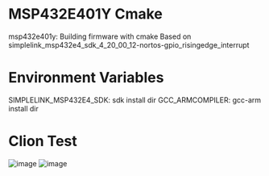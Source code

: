 # MSP432E401Y Cmake
msp432e401y: Building firmware with cmake
Based on simplelink_msp432e4_sdk_4_20_00_12-nortos-gpio_risingedge_interrupt
# Environment Variables
SIMPLELINK_MSP432E4_SDK: sdk install dir
GCC_ARMCOMPILER: gcc-arm install dir
# Clion Test
![image](https://github.com/0x915/msp432e401y-cmake/assets/15169084/5eb128a6-5870-4bde-a751-7dc3f0d38f8b)
![image](https://github.com/0x915/msp432e401y-cmake/assets/15169084/c543cb21-3d0e-45c4-873e-60cda6cb0b6f)
